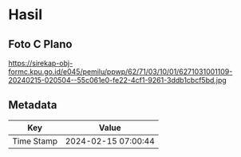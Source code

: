 # Hasil

## Foto C Plano

https://sirekap-obj-formc.kpu.go.id/e045/pemilu/ppwp/62/71/03/10/01/6271031001109-20240215-020504--55c061e0-fe22-4cf1-9261-3ddb1cbcf5bd.jpg


## Metadata

| Key        | Value               |
| ---------- | ------------------- |
| Time Stamp | 2024-02-15 07:00:44 |



